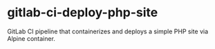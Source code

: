 # gitlab-ci-deploy-php-site
GitLab CI pipeline that containerizes and deploys a simple PHP site via Alpine container. 
